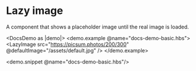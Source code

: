 # Lazy image

A component that shows a placeholder image until the real image is loaded.

<DocsDemo as |demo|>
  <demo.example @name="docs-demo-basic.hbs">
    <LazyImage src="https://picsum.photos/200/300" @defaultImage="/assets/default.jpg" />
  </demo.example>

  <demo.snippet @name="docs-demo-basic.hbs"/>
</DocsDemo>